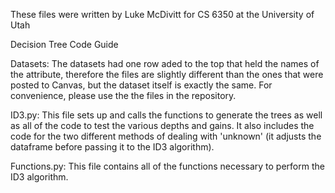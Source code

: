 These files were written by Luke McDivitt for CS 6350 at the University of Utah

Decision Tree Code Guide

Datasets: The datasets had one row aded to the top that held the names of the attribute, therefore the files are slightly different than the ones that were 
posted to Canvas, but the dataset itself is exactly the same. For convenience, please use the the files in the repository.

ID3.py: This file sets up and calls the functions to generate the trees as well as all of the code to test the various depths and gains. It also includes the
code for the two different methods of dealing with 'unknown' (it adjusts the dataframe before passing it to the ID3 algorithm).

Functions.py: This file contains all of the functions necessary to perform the ID3 algorithm.

